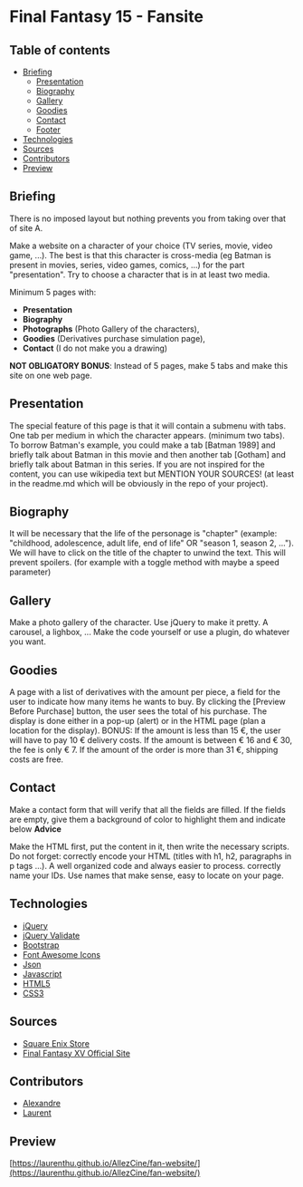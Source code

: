 # Final Fantasy 15 - Fansite

## Table of contents

* [Briefing](#briefing)
  - [Presentation](#presentation)
  - [Biography](#biographie)
  - [Gallery](#gallery)
  - [Goodies](#goodies)
  - [Contact](#contact)
  - [Footer](#footer)
* [Technologies](#technologies)
* [Sources](#sources)
* [Contributors](#contributors)
* [Preview](#preview)

## Briefing
There is no imposed layout but nothing prevents you from taking over that of site A.

Make a website on a character of your choice (TV series, movie, video game, ...). The best is that this character is cross-media (eg Batman is present in movies, series, video games, comics, ...) for the part "presentation". Try to choose a character that is in at least two media.

Minimum 5 pages with:

- **Presentation**
- **Biography**
- **Photographs** (Photo Gallery of the characters),
- **Goodies** (Derivatives purchase simulation page),
- **Contact** (I do not make you a drawing)

**NOT OBLIGATORY BONUS**: Instead of 5 pages, make 5 tabs and make this site on one web page.

## Presentation
The special feature of this page is that it will contain a submenu with tabs. One tab per medium in which the character appears. (minimum two tabs). To borrow Batman's example, you could make a tab [Batman 1989] and briefly talk about Batman in this movie and then another tab [Gotham] and briefly talk about Batman in this series. If you are not inspired for the content, you can use wikipedia text but MENTION YOUR SOURCES! (at least in the readme.md which will be obviously in the repo of your project).

## Biography
It will be necessary that the life of the personage is "chapter" (example: "childhood, adolescence, adult life, end of life" OR "season 1, season 2, ..."). We will have to click on the title of the chapter to unwind the text. This will prevent spoilers. (for example with a toggle method with maybe a speed parameter)

## Gallery
Make a photo gallery of the character. Use jQuery to make it pretty. A carousel, a lighbox, ... Make the code yourself or use a plugin, do whatever you want.

## Goodies
A page with a list of derivatives with the amount per piece, a field for the user to indicate how many items he wants to buy. By clicking the [Preview Before Purchase] button, the user sees the total of his purchase. The display is done either in a pop-up (alert) or in the HTML page (plan a location for the display). BONUS: If the amount is less than 15 €, the user will have to pay 10 € delivery costs. If the amount is between € 16 and € 30, the fee is only € 7. If the amount of the order is more than 31 €, shipping costs are free.

## Contact
Make a contact form that will verify that all the fields are filled. If the fields are empty, give them a background of color to highlight them and indicate below **Advice**

Make the HTML first, put the content in it, then write the necessary scripts.
Do not forget:
correctly encode your HTML (titles with h1, h2, paragraphs in p tags ...). A well organized code and always easier to process.
correctly name your IDs. Use names that make sense, easy to locate on your page.

## Technologies

* [jQuery](http://jquery.com/)
* [jQuery Validate](https://jqueryvalidation.org/)
* [Bootstrap](https://getbootstrap.com/)
* [Font Awesome Icons](https://fontawesome.com/)
* [Json](https://www.json.org/)
* [Javascript](https://developer.mozilla.org/en-US/docs/Web/JavaScript)
* [HTML5](https://www.w3.org/html/)
* [CSS3](https://www.w3.org/Style/CSS/)

## Sources

* [Square Enix Store](https://store.eu.square-enix.com/eu/)
* [Final Fantasy XV Official Site](https://www.finalfantasyxv.com/uk)

## Contributors

* [Alexandre](https://github.com/alexandrentougas)
* [Laurent](https://github.com/laurenthu)

## Preview

[https://laurenthu.github.io/AllezCine/fan-website/](https://laurenthu.github.io/AllezCine/fan-website/)
